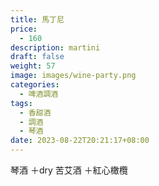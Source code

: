 ```yaml
---
title: 馬丁尼
price:
  - 160
description: martini
draft: false
weight: 57
image: images/wine-party.png
categories:
  - 啤酒調酒
tags:
  - 香甜酒
  - 調酒
  - 琴酒
date: 2023-08-22T20:21:17+08:00
---
```

 琴酒 ＋dry 苦艾酒 ＋紅心橄欖